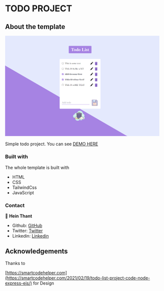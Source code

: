 # TODO PROJECT

## About the template

![screenshot](./src/images/Screenshot%202022-07-23%20013327.png)

Simple todo project.
You can see [DEMO HERE](https://heinthantx.github.io/todo)

### Built with

The whole template is built with

- HTML
- CSS
- TailwindCss
- JavaScript

### Contact

👤 **Hein Thant**

- Github: [GitHub](https://github.com/heinthantX)
- Twitter: [Twitter](https://twitter.com/HeinThantX_)
- Linkedin: [Linkedin](https://www.linkedin.com/in/hein-thant-75372b245/)

## Acknowledgements

Thanks to

[https://smartcodehelper.com](https://smartcodehelper.com/2021/02/19/todo-list-project-code-node-express-ejs/) for Design
